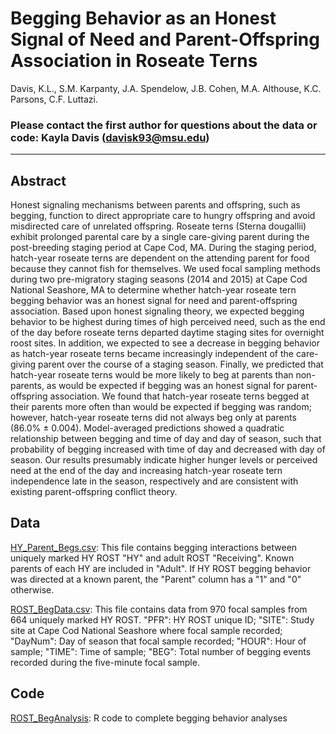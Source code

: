 # Begging Behavior as an Honest Signal of Need and Parent-Offspring Association in Roseate Terns 

Davis, K.L., S.M. Karpanty, J.A. Spendelow, J.B. Cohen, M.A. Althouse, K.C. Parsons, C.F. Luttazi. 

### Please contact the first author for questions about the data or code: Kayla Davis (davisk93@msu.edu)
_______________________________________________________________________________________________________________________________________
## Abstract
Honest signaling mechanisms between parents and offspring, such as begging, function to direct appropriate care to hungry offspring and avoid misdirected care of unrelated offspring. Roseate terns (Sterna dougallii) exhibit prolonged parental care by a single care-giving parent during the post-breeding staging period at Cape Cod, MA. During the staging period, hatch-year roseate terns are dependent on the attending parent for food because they cannot fish for themselves. We used focal sampling methods during two pre-migratory staging seasons (2014 and 2015) at Cape Cod National Seashore, MA to determine whether hatch-year roseate tern begging behavior was an honest signal for need and parent-offspring association. Based upon honest signaling theory, we expected begging behavior to be highest during times of high perceived need, such as the end of the day before roseate terns departed daytime staging sites for overnight roost sites. In addition, we expected to see a decrease in begging behavior as hatch-year roseate terns became increasingly independent of the care-giving parent over the course of a staging season. Finally, we predicted that hatch-year roseate terns would be more likely to beg at parents than non-parents, as would be expected if begging was an honest signal for parent-offspring association. We found that hatch-year roseate terns begged at their parents more often than would be expected if begging was random; however, hatch-year roseate terns did not always beg only at parents (86.0% ± 0.004). Model-averaged predictions showed a quadratic relationship between begging and time of day and day of season, such that probability of begging increased with time of day and decreased with day of season. Our results presumably indicate higher hunger levels or perceived need at the end of the day and increasing hatch-year roseate tern independence late in the season, respectively  and are consistent with existing parent-offspring conflict theory.  
## Data
[HY_Parent_Begs.csv](https://github.com/davisk93/ROST-Begging-Behavior/blob/master/HY_Parent_Begs.csv): This file contains begging interactions between uniquely marked HY ROST "HY" and adult ROST "Receiving". Known parents of each HY are included in "Adult". If HY ROST begging behavior was directed at a known parent, the "Parent" column has a "1" and "0" otherwise. 

[ROST_BegData.csv](https://github.com/davisk93/ROST-Begging-Behavior/blob/master/ROST_BegData.csv): This file contains data from 970 focal samples from 664 uniquely marked HY ROST. 
"PFR": HY ROST unique ID;
"SITE": Study site at Cape Cod National Seashore where focal sample recorded;
"DayNum": Day of season that focal sample recorded;
"HOUR": Hour of sample;
"TIME": Time of sample;
"BEG": Total number of begging events recorded during the five-minute focal sample.
## Code
[ROST_BegAnalysis](https://github.com/davisk93/ROST-Begging-Behavior/blob/master/ROST_BegAnalysis.R): R code to complete begging behavior analyses
